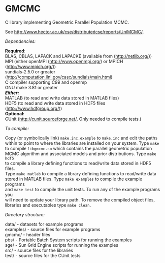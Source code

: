 GMCMC
=====

C library implementing Geometric Parallel Population MCMC.  

See http://www.hector.ac.uk/cse/distributedcse/reports/UniMCMC/.  

*Dependencies:*  

**Required:**  
 BLAS, CBLAS, LAPACK and LAPACKE (available from (http://netlib.org/))  
 MPI (either openMPI (http://www.openmpi.org/) or MPICH (http://www.mpich.org/))  
 sundials-2.5.0 or greater (http://computation.llnl.gov/casc/sundials/main.html)  
 C compiler supporting C99 and openmp  
 GNU make 3.81 or greater  
 ***Either:***  
  MATLAB (to read and write data stored in MATLAB files)  
  HDF5 (to read and write data stored in HDF5 files (http://www.hdfgroup.org/))  
**Optional:**  
 CUnit (http://cunit.sourceforge.net/.  Only needed to compile tests.)  

*To compile:*  

Copy (or symbolically link) ```make.inc.example``` to ```make.inc``` and edit the paths  
within to point to where the libraries are installed on your system.  Type ```make```  
to compile ```libgmcmc.so``` which contains the parallel geometric population  
MCMC algorithm and associated models and prior distributions.  Type ```make hdf5```  
to compile a library defining functions to read/write data stored in HDF5 files.  
Type ```make matlab``` to compile a library defining functions to read/write data  
stored in MATLAB files.  Type ```make examples``` to compile the example programs  
and ```make test``` to compile the unit tests.  To run any of the example programs you  
will need to update your library path.  To remove the compiled object files,  
libraries and executables type ```make clean```.  

*Directory structure:*  

 data/     - datasets for example programs  
 examples/ - source files for example programs  
 gmcmc/    - header files  
 pbs/      - Portable Batch System scripts for running the examples  
 sge/      - Sun Grid Engine scripts for running the examples  
 src/      - source files for the libraries  
 test/     - source files for the CUnit tests  
